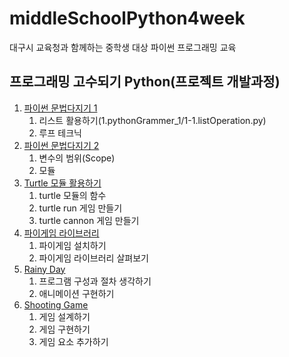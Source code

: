 # middleSchoolPython4week
대구시 교육청과 함께하는 중학생 대상 파이썬 프로그래밍 교육

## 프로그래밍 고수되기 Python(프로젝트 개발과정)
1. [파이썬 문법다지기 1](1.pythonGrammer_1)
    1. 리스트 활용하기(1.pythonGrammer_1/1-1.listOperation.py)
    2. 루프 테크닉
2. [파이썬 문법다지기 2](2.pythonGrammer_2)
    1. 변수의 범위(Scope)
    2. 모듈
3. [Turtle 모듈 활용하기](3.turtleModule)
    1. turtle 모듈의 함수
    2. turtle run 게임 만들기
    3. turtle cannon 게임 만들기
4. [파이게임 라이브러리](4.pygameLibrary)
    1. 파이게임 설치하기
    2. 파이게임 라이브러리 살펴보기
5. [Rainy Day](5.rainyDay)
    1. 프로그램 구성과 절차 생각하기
    2. 애니메이션 구현하기
6. [Shooting Game](6.shootingGame)
    1. 게임 설계하기
    2. 게임 구현하기
    3. 게임 요소 추가하기

